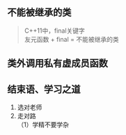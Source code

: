 ## 不能被继承的类
> C++11中，final关键字  
> 友元函数 + final = 不能被继承的类

## 类外调用私有虚成员函数

## 结束语、学习之道
1. 选对老师
2. 走对路  
   （1）学精不要学杂  